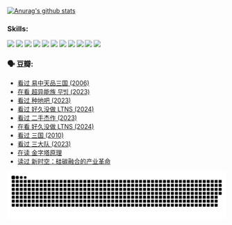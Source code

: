 
[![Anurag's github stats](https://github-readme-stats.vercel.app/api?username=w940853815)](https://github.com/anuraghazra/github-readme-stats)

### Skills:

<code><img height="32" src="https://cdn.jsdelivr.net/npm/simple-icons@v5/icons/python.svg"></code>
<code><img height="32" src="https://cdn.jsdelivr.net/npm/simple-icons@v5/icons/javascript.svg"></code>
<code><img height="32" src="https://cdn.jsdelivr.net/npm/simple-icons@v5/icons/django.svg"></code>
<code><img height="32" src="https://cdn.jsdelivr.net/npm/simple-icons@v5/icons/flask.svg"></code>
<code><img height="32" src="https://cdn.jsdelivr.net/npm/simple-icons@v5/icons/vuetify.svg"></code>
<code><img height="32" src="https://cdn.jsdelivr.net/npm/simple-icons@v5/icons/git.svg"></code>
<code><img height="32" src="https://cdn.jsdelivr.net/npm/simple-icons@v5/icons/docker.svg"></code>
<code><img height="32" src="https://cdn.jsdelivr.net/npm/simple-icons@v5/icons/postgresql.svg"></code>
<code><img height="32" src="https://cdn.jsdelivr.net/npm/simple-icons@v5/icons/elasticsearch.svg"></code>
<code><img height="32" src="https://cdn.jsdelivr.net/npm/simple-icons@v5/icons/macos.svg"></code>
<code><img height="32" src="https://cdn.jsdelivr.net/npm/simple-icons@v5/icons/linux.svg"></code>

### 🗣 豆瓣:

<!-- DOUBAN-ACTIVITIES:START -->
- [看过 易中天品三国‎ (2006)](https://www.douban.com/people/136069238/status/4529910812/?_i=09000219)
- [在看 超异能族 무빙‎ (2023)](https://www.douban.com/people/136069238/status/4527291077/?_i=09000219)
- [看过 种地吧‎ (2023)](https://www.douban.com/people/136069238/status/4527289637/?_i=09000219)
- [看过 好久没做 LTNS‎ (2024)](https://www.douban.com/people/136069238/status/4527289515/?_i=09000219)
- [看过 二手杰作‎ (2023)](https://www.douban.com/people/136069238/status/4522502716/?_i=09000219)
- [在看 好久没做 LTNS‎ (2024)](https://www.douban.com/people/136069238/status/4521969883/?_i=09000219)
- [看过 三国‎ (2010)](https://www.douban.com/people/136069238/status/4521634661/?_i=09000219)
- [看过 三大队‎ (2023)](https://www.douban.com/people/136069238/status/4510323325/?_i=09000219)
- [在读 金字塔原理](https://www.douban.com/people/136069238/status/4507497587/?_i=09000219)
- [读过 新时空：硅碳融合的产业革命](https://www.douban.com/people/136069238/status/4506659177/?_i=09000219)
<!-- DOUBAN-ACTIVITIES:END -->


![Snake animation](https://raw.githubusercontent.com/w940853815/w940853815/output/github-contribution-grid-snake.svg)

<!--
**w940853815/w940853815** is a ✨ _special_ ✨ repository because its `README.md` (this file) appears on your GitHub profile.

Here are some ideas to get you started:

- 🔭 I’m currently working on ...
- 🌱 I’m currently learning ...
- 👯 I’m looking to collaborate on ...
- 🤔 I’m looking for help with ...
- 💬 Ask me about ...
- 📫 How to reach me: ...
- 😄 Pronouns: ...
- ⚡ Fun fact: ...
-->
